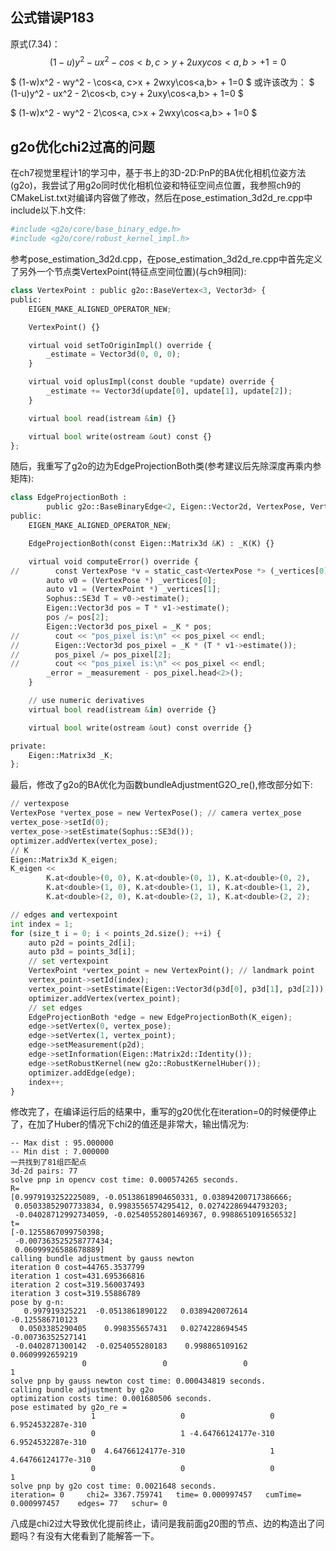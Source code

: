 ## 公式错误P183
原式(7.34)：
$$ (1-u)y^2 - ux^2 - cos<b, c>y + 2uxycos<a,b> + 1=0 $$

$ (1-w)x^2 - wy^2 - \cos<a, c>x + 2wxy\cos<a,b> + 1=0 $
或许该改为：
$ (1-u)y^2 - ux^2 - 2\cos<b, c>y + 2uxy\cos<a,b> + 1=0 $

$ (1-w)x^2 - wy^2 - 2\cos<a, c>x + 2wxy\cos<a,b> + 1=0 $
## g2o优化chi2过高的问题
在ch7视觉里程计1的学习中，基于书上的3D-2D:PnP的BA优化相机位姿方法(g2o)，我尝试了用g2o同时优化相机位姿和特征空间点位置，我参照ch9的CMakeList.txt对编译内容做了修改，然后在pose_estimation_3d2d_re.cpp中include以下.h文件:
```python
#include <g2o/core/base_binary_edge.h>
#include <g2o/core/robust_kernel_impl.h>
```

参考pose_estimation_3d2d.cpp，在pose_estimation_3d2d_re.cpp中首先定义了另外一个节点类VertexPoint(特征点空间位置)(与ch9相同):
```python
class VertexPoint : public g2o::BaseVertex<3, Vector3d> {
public:
    EIGEN_MAKE_ALIGNED_OPERATOR_NEW;

    VertexPoint() {}

    virtual void setToOriginImpl() override {
        _estimate = Vector3d(0, 0, 0);
    }

    virtual void oplusImpl(const double *update) override {
        _estimate += Vector3d(update[0], update[1], update[2]);
    }

    virtual bool read(istream &in) {}

    virtual bool write(ostream &out) const {}
};
```

随后，我重写了g2o的边为EdgeProjectionBoth类(参考建议后先除深度再乘内参矩阵):
```python
class EdgeProjectionBoth :
        public g2o::BaseBinaryEdge<2, Eigen::Vector2d, VertexPose, VertexPoint> {
public:
    EIGEN_MAKE_ALIGNED_OPERATOR_NEW;

    EdgeProjectionBoth(const Eigen::Matrix3d &K) : _K(K) {}

    virtual void computeError() override {
//        const VertexPose *v = static_cast<VertexPose *> (_vertices[0]);
        auto v0 = (VertexPose *) _vertices[0];
        auto v1 = (VertexPoint *) _vertices[1];
        Sophus::SE3d T = v0->estimate();
        Eigen::Vector3d pos = T * v1->estimate();
        pos /= pos[2];
        Eigen::Vector3d pos_pixel = _K * pos;
//        cout << "pos_pixel is:\n" << pos_pixel << endl;
//        Eigen::Vector3d pos_pixel = _K * (T * v1->estimate());
//        pos_pixel /= pos_pixel[2];
//        cout << "pos_pixel is:\n" << pos_pixel << endl;
        _error = _measurement - pos_pixel.head<2>();
    }

    // use numeric derivatives
    virtual bool read(istream &in) override {}

    virtual bool write(ostream &out) const override {}

private:
    Eigen::Matrix3d _K;
};
```

最后，修改了g2o的BA优化为函数bundleAdjustmentG2O_re(),修改部分如下:
```python
// vertexpose
VertexPose *vertex_pose = new VertexPose(); // camera vertex_pose
vertex_pose->setId(0);
vertex_pose->setEstimate(Sophus::SE3d());
optimizer.addVertex(vertex_pose);
// K
Eigen::Matrix3d K_eigen;
K_eigen <<
        K.at<double>(0, 0), K.at<double>(0, 1), K.at<double>(0, 2),
        K.at<double>(1, 0), K.at<double>(1, 1), K.at<double>(1, 2),
        K.at<double>(2, 0), K.at<double>(2, 1), K.at<double>(2, 2);

// edges and vertexpoint
int index = 1;
for (size_t i = 0; i < points_2d.size(); ++i) {
    auto p2d = points_2d[i];
    auto p3d = points_3d[i];
    // set vertexpoint
    VertexPoint *vertex_point = new VertexPoint(); // landmark point
    vertex_point->setId(index);
    vertex_point->setEstimate(Eigen::Vector3d(p3d[0], p3d[1], p3d[2]));
    optimizer.addVertex(vertex_point);
    // set edges
    EdgeProjectionBoth *edge = new EdgeProjectionBoth(K_eigen);
    edge->setVertex(0, vertex_pose);
    edge->setVertex(1, vertex_point);
    edge->setMeasurement(p2d);
    edge->setInformation(Eigen::Matrix2d::Identity());
    edge->setRobustKernel(new g2o::RobustKernelHuber());
    optimizer.addEdge(edge);
    index++;
}
```

修改完了，在编译运行后的结果中，重写的g20优化在iteration=0的时候便停止了，在加了Huber的情况下chi2的值还是非常大，输出情况为:
```
-- Max dist : 95.000000 
-- Min dist : 7.000000 
一共找到了81组匹配点
3d-2d pairs: 77
solve pnp in opencv cost time: 0.000574265 seconds.
R=
[0.9979193252225089, -0.05138618904650331, 0.03894200717386666;
 0.05033852907733834, 0.9983556574295412, 0.02742286944793203;
 -0.04028712992734059, -0.02540552801469367, 0.9988651091656532]
t=
[-0.1255867099750398;
 -0.007363525258777434;
 0.06099926588678889]
calling bundle adjustment by gauss newton
iteration 0 cost=44765.3537799
iteration 1 cost=431.695366816
iteration 2 cost=319.560037493
iteration 3 cost=319.55886789
pose by g-n: 
   0.997919325221  -0.0513861890122   0.0389420072614   -0.125586710123
  0.0503385290405    0.998355657431   0.0274228694545 -0.00736352527141
 -0.0402871300142  -0.0254055280183    0.998865109162   0.0609992659219
                0                 0                 0                 1
solve pnp by gauss newton cost time: 0.000434819 seconds.
calling bundle adjustment by g2o
optimization costs time: 0.001680506 seconds.
pose estimated by g2o_re =
                  1                   0                   0   6.9524532287e-310
                  0                   1 -4.64766124177e-310   6.9524532287e-310
                  0  4.64766124177e-310                   1  4.64766124177e-310
                  0                   0                   0                   1
solve pnp by g2o cost time: 0.0021648 seconds.
iteration= 0	 chi2= 3367.759741	 time= 0.000997457	 cumTime= 0.000997457	 edges= 77	 schur= 0
```
八成是chi2过大导致优化提前终止，请问是我前面g20图的节点、边的构造出了问题吗？有没有大佬看到了能解答一下。
